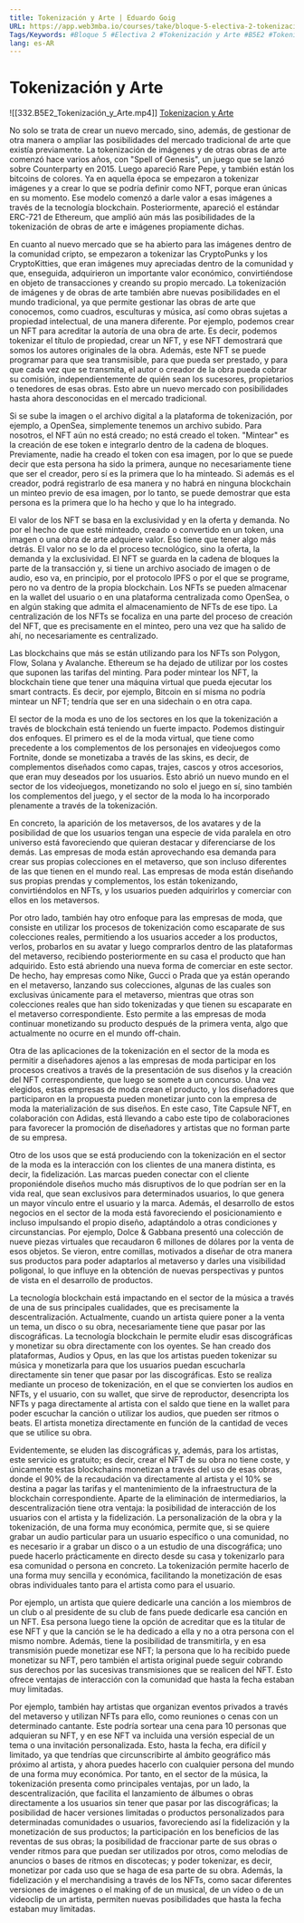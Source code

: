 ```yaml
---
title: Tokenización y Arte | Eduardo Goig
URL: https://app.web3mba.io/courses/take/bloque-5-electiva-2-tokenizacion-y-arte/lessons/39554099-e2-2-tokenizacion-y-arte-eduardo-goig
Tags/Keywords: #Bloque 5 #Electiva 2 #Tokenización y Arte #B5E2 #Tokenización #Arte #Eduardo Goig
lang: es-AR
---
```

# Tokenización y Arte
![[332.B5E2_Tokenización_y_Arte.mp4]]
[Tokenizacion y Arte](https://app.web3mba.io?wvideo=obxh8wb84x)

No solo se trata de crear un nuevo mercado, sino, además, de gestionar de otra manera o ampliar las posibilidades del mercado tradicional de arte que existía previamente. La tokenización de imágenes y de otras obras de arte comenzó hace varios años, con "Spell of Genesis", un juego que se lanzó sobre Counterparty en 2015. Luego apareció Rare Pepe, y también están los bitcoins de colores. Ya en aquella época se empezaron a tokenizar imágenes y a crear lo que se podría definir como NFT, porque eran únicas en su momento. Ese modelo comenzó a darle valor a esas imágenes a través de la tecnología blockchain. Posteriormente, apareció el estándar ERC-721 de Ethereum, que amplió aún más las posibilidades de la tokenización de obras de arte e imágenes propiamente dichas.

En cuanto al nuevo mercado que se ha abierto para las imágenes dentro de la comunidad cripto, se empezaron a tokenizar las CryptoPunks y los CryptoKitties, que eran imágenes muy apreciadas dentro de la comunidad y que, enseguida, adquirieron un importante valor económico, convirtiéndose en objeto de transacciones y creando su propio mercado. La tokenización de imágenes y de obras de arte también abre nuevas posibilidades en el mundo tradicional, ya que permite gestionar las obras de arte que conocemos, como cuadros, esculturas y música, así como obras sujetas a propiedad intelectual, de una manera diferente. Por ejemplo, podemos crear un NFT para acreditar la autoría de una obra de arte. Es decir, podemos tokenizar el título de propiedad, crear un NFT, y ese NFT demostrará que somos los autores originales de la obra. Además, este NFT se puede programar para que sea transmisible, para que pueda ser prestado, y para que cada vez que se transmita, el autor o creador de la obra pueda cobrar su comisión, independientemente de quién sean los sucesores, propietarios o tenedores de esas obras. Esto abre un nuevo mercado con posibilidades hasta ahora desconocidas en el mercado tradicional.

Si se sube la imagen o el archivo digital a la plataforma de tokenización, por ejemplo, a OpenSea, simplemente tenemos un archivo subido. Para nosotros, el NFT aún no está creado; no está creado el token. "Mintear" es la creación de ese token e integrarlo dentro de la cadena de bloques. Previamente, nadie ha creado el token con esa imagen, por lo que se puede decir que esta persona ha sido la primera, aunque no necesariamente tiene que ser el creador, pero sí es la primera que lo ha minteado. Si además es el creador, podrá registrarlo de esa manera y no habrá en ninguna blockchain un minteo previo de esa imagen, por lo tanto, se puede demostrar que esta persona es la primera que lo ha hecho y que lo ha integrado.

El valor de los NFT se basa en la exclusividad y en la oferta y demanda. No por el hecho de que esté minteado, creado o convertido en un token, una imagen o una obra de arte adquiere valor. Eso tiene que tener algo más detrás. El valor no se lo da el proceso tecnológico, sino la oferta, la demanda y la exclusividad. El NFT se guarda en la cadena de bloques la parte de la transacción y, si tiene un archivo asociado de imagen o de audio, eso va, en principio, por el protocolo IPFS o por el que se programe, pero no va dentro de la propia blockchain. Los NFTs se pueden almacenar en la wallet del usuario o en una plataforma centralizada como OpenSea, o en algún staking que admita el almacenamiento de NFTs de ese tipo. La centralización de los NFTs se focaliza en una parte del proceso de creación del NFT, que es precisamente en el minteo, pero una vez que ha salido de ahí, no necesariamente es centralizado.

Las blockchains que más se están utilizando para los NFTs son Polygon, Flow, Solana y Avalanche. Ethereum se ha dejado de utilizar por los costes que suponen las tarifas del minting. Para poder mintear los NFT, la blockchain tiene que tener una máquina virtual que pueda ejecutar los smart contracts. Es decir, por ejemplo, Bitcoin en sí misma no podría mintear un NFT; tendría que ser en una sidechain o en otra capa.

El sector de la moda es uno de los sectores en los que la tokenización a través de blockchain está teniendo un fuerte impacto. Podemos distinguir dos enfoques. El primero es el de la moda virtual, que tiene como precedente a los complementos de los personajes en videojuegos como Fortnite, donde se monetizaba a través de las skins, es decir, de complementos diseñados como capas, trajes, cascos y otros accesorios, que eran muy deseados por los usuarios. Esto abrió un nuevo mundo en el sector de los videojuegos, monetizando no solo el juego en sí, sino también los complementos del juego, y el sector de la moda lo ha incorporado plenamente a través de la tokenización.

En concreto, la aparición de los metaversos, de los avatares y de la posibilidad de que los usuarios tengan una especie de vida paralela en otro universo está favoreciendo que quieran destacar y diferenciarse de los demás. Las empresas de moda están aprovechando esa demanda para crear sus propias colecciones en el metaverso, que son incluso diferentes de las que tienen en el mundo real. Las empresas de moda están diseñando sus propias prendas y complementos, los están tokenizando, convirtiéndolos en NFTs, y los usuarios pueden adquirirlos y comerciar con ellos en los metaversos.

Por otro lado, también hay otro enfoque para las empresas de moda, que consiste en utilizar los procesos de tokenización como escaparate de sus colecciones reales, permitiendo a los usuarios acceder a los productos, verlos, probarlos en su avatar y luego comprarlos dentro de las plataformas del metaverso, recibiendo posteriormente en su casa el producto que han adquirido. Esto está abriendo una nueva forma de comerciar en este sector. De hecho, hay empresas como Nike, Gucci o Prada que ya están operando en el metaverso, lanzando sus colecciones, algunas de las cuales son exclusivas únicamente para el metaverso, mientras que otras son colecciones reales que han sido tokenizadas y que tienen su escaparate en el metaverso correspondiente. Esto permite a las empresas de moda continuar monetizando su producto después de la primera venta, algo que actualmente no ocurre en el mundo off-chain.

Otra de las aplicaciones de la tokenización en el sector de la moda es permitir a diseñadores ajenos a las empresas de moda participar en los procesos creativos a través de la presentación de sus diseños y la creación del NFT correspondiente, que luego se somete a un concurso. Una vez elegidos, estas empresas de moda crean el producto, y los diseñadores que participaron en la propuesta pueden monetizar junto con la empresa de moda la materialización de sus diseños. En este caso, Tite Capsule NFT, en colaboración con Adidas, está llevando a cabo este tipo de colaboraciones para favorecer la promoción de diseñadores y artistas que no forman parte de su empresa.

Otro de los usos que se está produciendo con la tokenización en el sector de la moda es la interacción con los clientes de una manera distinta, es decir, la fidelización. Las marcas pueden conectar con el cliente proponiéndole diseños mucho más disruptivos de lo que podrían ser en la vida real, que sean exclusivos para determinados usuarios, lo que genera un mayor vínculo entre el usuario y la marca. Además, el desarrollo de estos negocios en el sector de la moda está favoreciendo el posicionamiento e incluso impulsando el propio diseño, adaptándolo a otras condiciones y circunstancias. Por ejemplo, Dolce & Gabbana presentó una colección de nueve piezas virtuales que recaudaron 6 millones de dólares por la venta de esos objetos. Se vieron, entre comillas, motivados a diseñar de otra manera sus productos para poder adaptarlos al metaverso y darles una visibilidad poligonal, lo que influye en la obtención de nuevas perspectivas y puntos de vista en el desarrollo de productos.

La tecnología blockchain está impactando en el sector de la música a través de una de sus principales cualidades, que es precisamente la descentralización. Actualmente, cuando un artista quiere poner a la venta un tema, un disco o su obra, necesariamente tiene que pasar por las discográficas. La tecnología blockchain le permite eludir esas discográficas y monetizar su obra directamente con los oyentes. Se han creado dos plataformas, Audios y Opus, en las que los artistas pueden tokenizar su música y monetizarla para que los usuarios puedan escucharla directamente sin tener que pasar por las discográficas. Esto se realiza mediante un proceso de tokenización, en el que se convierten los audios en NFTs, y el usuario, con su wallet, que sirve de reproductor, desencripta los NFTs y paga directamente al artista con el saldo que tiene en la wallet para poder escuchar la canción o utilizar los audios, que pueden ser ritmos o beats. El artista monetiza directamente en función de la cantidad de veces que se utilice su obra.

Evidentemente, se eluden las discográficas y, además, para los artistas, este servicio es gratuito; es decir, crear el NFT de su obra no tiene coste, y únicamente estas blockchains monetizan a través del uso de esas obras, donde el 90% de la recaudación va directamente al artista y el 10% se destina a pagar las tarifas y el mantenimiento de la infraestructura de la blockchain correspondiente. Aparte de la eliminación de intermediarios, la descentralización tiene otra ventaja: la posibilidad de interacción de los usuarios con el artista y la fidelización. La personalización de la obra y la tokenización, de una forma muy económica, permite que, si se quiere grabar un audio particular para un usuario específico o una comunidad, no es necesario ir a grabar un disco o a un estudio de una discográfica; uno puede hacerlo prácticamente en directo desde su casa y tokenizarlo para esa comunidad o persona en concreto. La tokenización permite hacerlo de una forma muy sencilla y económica, facilitando la monetización de esas obras individuales tanto para el artista como para el usuario.

Por ejemplo, un artista que quiere dedicarle una canción a los miembros de un club o al presidente de su club de fans puede dedicarle esa canción en un NFT. Esa persona luego tiene la opción de acreditar que es la titular de ese NFT y que la canción se le ha dedicado a ella y no a otra persona con el mismo nombre. Además, tiene la posibilidad de transmitirla, y en esa transmisión puede monetizar ese NFT; la persona que lo ha recibido puede monetizar su NFT, pero también el artista original puede seguir cobrando sus derechos por las sucesivas transmisiones que se realicen del NFT. Esto ofrece ventajas de interacción con la comunidad que hasta la fecha estaban muy limitadas.

Por ejemplo, también hay artistas que organizan eventos privados a través del metaverso y utilizan NFTs para ello, como reuniones o cenas con un determinado cantante. Este podría sortear una cena para 10 personas que adquieran su NFT, y en ese NFT va incluida una versión especial de un tema o una invitación personalizada. Esto, hasta la fecha, era difícil y limitado, ya que tendrías que circunscribirte al ámbito geográfico más próximo al artista, y ahora puedes hacerlo con cualquier persona del mundo de una forma muy económica. Por tanto, en el sector de la música, la tokenización presenta como principales ventajas, por un lado, la descentralización, que facilita el lanzamiento de álbumes o obras directamente a los usuarios sin tener que pasar por las discográficas; la posibilidad de hacer versiones limitadas o productos personalizados para determinadas comunidades o usuarios, favoreciendo así la fidelización y la monetización de sus productos; la participación en los beneficios de las reventas de sus obras; la posibilidad de fraccionar parte de sus obras o vender ritmos para que puedan ser utilizados por otros, como melodías de anuncios o bases de ritmos en discotecas; y poder tokenizar, es decir, monetizar por cada uso que se haga de esa parte de su obra. Además, la fidelización y el merchandising a través de los NFTs, como sacar diferentes versiones de imágenes o el making of de un musical, de un vídeo o de un videoclip de un artista, permiten nuevas posibilidades que hasta la fecha estaban muy limitadas.